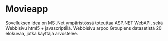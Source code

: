 # Movieapp

Sovelluksen idea on MS .Net ympäristössä toteuttaa ASP.NET WebAPI, sekä Webbisivu html5 + javascriptillä. Webbisivu arpoo Grouplens datasetistä 20 elokuvaa, jotka käyttäjä arvostelee.
